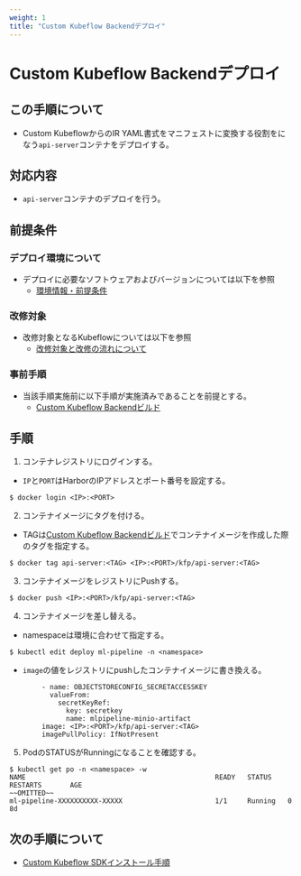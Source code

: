 ```yaml
---
weight: 1
title: "Custom Kubeflow Backendデプロイ"
---
```

# Custom Kubeflow Backendデプロイ
## この手順について
* Custom KubeflowからのIR YAML書式をマニフェストに変換する役割をになう`api-server`コンテナをデプロイする。

## 対応内容
* `api-server`コンテナのデプロイを行う。

## 前提条件
### デプロイ環境について
* デプロイに必要なソフトウェアおよびバージョンについては以下を参照
    * [環境情報・前提条件](../../../environment-information-and-prerequisites)

### 改修対象
* 改修対象となるKubeflowについては以下を参照
    * [改修対象と改修の流れについて](../../../about-the-target-of-modifications-and-the-flow-of-modifications)

### 事前手順
* 当該手順実施前に以下手順が実施済みであることを前提とする。
    * [Custom Kubeflow Backendビルド](../../../build-procedure/apfw-backend-related-build-procedure/build-apfw-backend)

## 手順
1. コンテナレジストリにログインする。
* `IP`と`PORT`はHarborのIPアドレスとポート番号を設定する。
```
$ docker login <IP>:<PORT>
```

2. コンテナイメージにタグを付ける。
* TAGは[Custom Kubeflow Backendビルド](../../../build-procedure/apfw-backend-related-build-procedure/build-apfw-backend)でコンテナイメージを作成した際のタグを指定する。
```
$ docker tag api-server:<TAG> <IP>:<PORT>/kfp/api-server:<TAG>
```

3. コンテナイメージをレジストリにPushする。
```
$ docker push <IP>:<PORT>/kfp/api-server:<TAG>
```

4. コンテナイメージを差し替える。
* namespaceは環境に合わせて指定する。
```
$ kubectl edit deploy ml-pipeline -n <namespace>
```

* `image`の値をレジストリにpushしたコンテナイメージに書き換える。
```
        - name: OBJECTSTORECONFIG_SECRETACCESSKEY
          valueFrom:
            secretKeyRef:
              key: secretkey
              name: mlpipeline-minio-artifact
        image: <IP>:<PORT>/kfp/api-server:<TAG>
        imagePullPolicy: IfNotPresent
```

5. PodのSTATUSがRunningになることを確認する。
```
$ kubectl get po -n <namespace> -w
NAME                                               READY   STATUS    RESTARTS       AGE
~~OMITTED~~
ml-pipeline-XXXXXXXXXX-XXXXX                       1/1     Running   0              8d
```

## 次の手順について
* [Custom Kubeflow SDKインストール手順](../../../operation-confirmation/apfw-sdk-operation-confirmation/apfw-sdk-install)